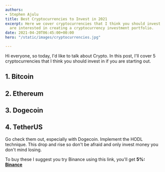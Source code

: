 ```yaml
---
authors:
- Stephen Ajulu
title: Best Cryptocurrencies to Invest in 2021
excerpt: Here we cover cryptocurrencies that I think you should invest in, if you
  are interested in creating a cryptocurrency investment portfolio.
date: 2021-04-20T06:45:00+00:00
hero: "/static/images/cryptocurrencies.jpg"

---
```

Hi everyone, so today, I'd like to talk about Crypto. In this post, I'll cover 5 cryptocurrencies that I think you should invest in if you are starting out.

## 1. Bitcoin

## 2. Ethereum

## 3. Dogecoin

## 4. TetherUS

Go check them out, especially with Dogecoin. Implement the HODL technique. This drop and rise so don't be afraid and only invest money you don't mind losing.

To buy these I suggest you try Binance using this link, you'll get **5%:** [**Binance**](https://accounts.binance.com/en/register?ref=CL2JFAB6)